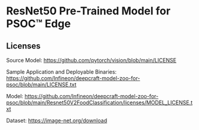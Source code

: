 # ResNet50 Pre-Trained Model for PSOC™ Edge

## Licenses

Source Model: https://github.com/pytorch/vision/blob/main/LICENSE

Sample Application and Deployable Binaries: https://github.com/Infineon/deepcraft-model-zoo-for-psoc/blob/main/LICENSE.txt

Model: https://github.com/Infineon/deepcraft-model-zoo-for-psoc/blob/main/Resnet50V2FoodClassification/licenses/MODEL_LICENSE.txt

Dataset: https://image-net.org/download